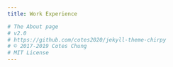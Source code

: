 ```yaml
---
title: Work Experience

# The About page
# v2.0
# https://github.com/cotes2020/jekyll-theme-chirpy
# © 2017-2019 Cotes Chung
# MIT License
---
```

<head>
	<style>
		.title_content {
			display: inline-block;
			font-size: 20px;
			color: #ffffff;
			text-align: center;
			width: 100%;
			margin-bottom: 20px;
			border-bottom: 1px solid #DDD;
		}

		.title_content:after {
			height: 1px;
			display: block;
			left: 0;
			content: " ";
			position: relative;
			width: 30px;
			top: 1px;
		}

		#resume .col-md-10 span.duration {
			float: right;
		}

		#resume .col-md-10 ul li {
			list-style: none;
			margin-top: 20px;
		}

		#resume .resume-left ul li h5 {
			padding-bottom: 10px;
		}

		#resume .attributes li.first{
			margin-top: 0 !important;
			list-style-type: none;
		}

		#resume .attributes .duration i{
			margin-right: 5px;
		}

		#resume h5,
		#resume h6 {
			font-weight:400 !important;
		}

		.img_reference {
			display: inline-block;
			width: 100px;
			height: 100px;
			margin-right: 15px;
			float: left;
			border-radius: 50px;
		}

		.reference p {
			padding-top: 15px;
		}
		.reference ul {
			margin-top: 15px;
		}

		.reference ul li {
			margin-top: 15px;
		}
	</style>
</head>

<div id="resume" class="content_2">
	<div class="col-md-10 resume-left">    

		<ul class="attributes">
			<li class="first">
				<h5>Data Analytics Intern <span class="duration"><i class="fa fa-calendar color"></i> Sep 19 - May 20 </span></h5>
				<h6><span class="fa fa-briefcase"></span> Syracuse University</h6>
				<p>• Developed strategies for reallocating budget of over $65,000 for ad campaigns based on price analysis in MS Excel • Designed weekly reports and dashboards using Google Data Studio • Reduced artificial inflation in marketing campaign traffic by 29% using statistical analysis • Performed content analysis to determine right frequency of content change on webpages • Performed UI/UX testing for websites</p>
			</li>
			
			<li>
				<h5>Data Analyst <span class="duration"><i class="fa fa-calendar color"></i> Sep 19 - May 20 </span></h5>
				<h6><span class="fa fa-briefcase"></span> NEXIS Student Technology Lab</h6>
				<p>• Designed prediction model for 22 million data records using Python, Apache Spark and Jupyter notebook
				• Improved accuracy by 11% using feature engineering techniques and utilized machine learning algorithms
				• Implemented dashboards using PowerBI for technical and non-technical audiences</p>
			</li>

			<li>
				<h5>Business Data Analyst <span class="duration"><i class="fa fa-calendar color"></i> Apr 19 - May 20 </span></h5>
				<h6><span class="fa fa-briefcase"></span> iConsult Collaborative</h6>
				<p>• Improved web traffic by 79% using web analysis techniques and developed reports using Google Analytics
				• Developed an improved web platform which aids in better data management and provided support for maintenance
				• Reduced operational costs by 80% using cost analysis in MS Excel</p>
			</li>

			<li>
				<h5>Process Improvement Analyst <span class="duration"><i class="fa fa-calendar color"></i> Sep 19 - Dec 19 </span></h5>
				<h6><span class="fa fa-briefcase"></span> National Grid</h6>
				<p>• Performed statistical analysis using Minitab to analyze capability of existing processes
				• Improved processes by 26% by designing a centralized data repository for all departments
				• Developed Tableau dashboard to provide centralized control over processes 
				• Designed continuous improvement roadmap using Lean six methodologies along with control plans and facilitated knowledge transfer</p>
			</li>

			<li>
				<h5>Business Analyst <span class="duration"><i class="fa fa-calendar color"></i> Jun 19 - Aug 19 </span></h5>
				<h6><span class="fa fa-briefcase"></span> Project Management Institute</h6>
				<p>• Tracked and analyzed web traffic trends using Google Analytics for improved website 
				• Improved member retention by 18% by performing root cause analysis for PMI meeting 
				• Created detailed reports and presented solutions to clients during weekly meetings.</p>
			</li>
		</ul>
	</div>
</div>